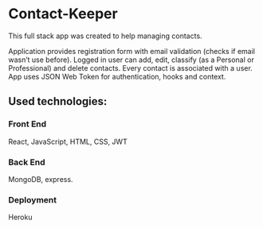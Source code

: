 # Contact-Keeper

This full stack app was created to help managing contacts.
 
Application provides registration form with email validation (checks if email wasn’t use before).
Logged in user can add, edit, classify (as a Personal or Professional) and delete contacts.
Every contact is associated with a user. 
App uses JSON Web Token for authentication, hooks and context.

## Used technologies:

### Front End
React, JavaScript, HTML, CSS, JWT

### Back End
MongoDB, express.

### Deployment
Heroku
